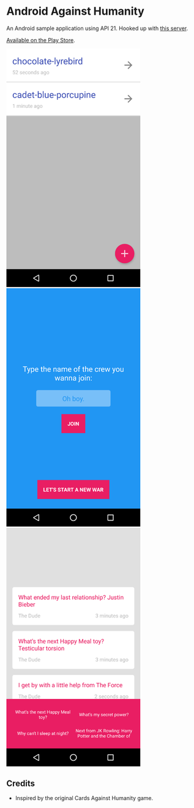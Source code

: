 # Android Against Humanity

An Android sample application using API 21. Hooked up with [this server](https://github.com/acadet/socket-against-humanity).

[Available on the Play Store](https://play.google.com/store/apps/details?id=com.adriencadet.androidagainsthumanity).


<img src="https://raw.githubusercontent.com/acadet/android-against-humanity/master/screenshots/home.png" alt="home.png" width="350px">

<img src="https://raw.githubusercontent.com/acadet/android-against-humanity/master/screenshots/join.png" alt="join.png" width="350px">

<img src="https://raw.githubusercontent.com/acadet/android-against-humanity/master/screenshots/conversation.png" alt="conversation.png" width="350px">

## Credits

* Inspired by the original Cards Against Humanity game.
